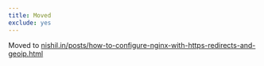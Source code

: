 ```yaml
---
title: Moved
exclude: yes
---
```



Moved to [nishil.in/posts/how-to-configure-nginx-with-https-redirects-and-geoip.html](/posts/how-to-configure-nginx-with-https-redirects-and-geoip.html)

